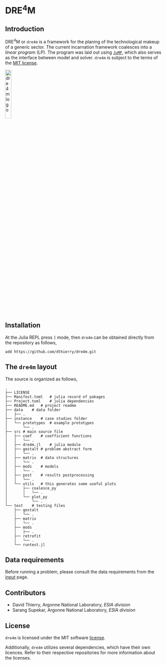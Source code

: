 # DRE<sup>4</sup>M

## Introduction

DRE<sup>4</sup>M or `dre4m` is a framework for the planing of the technological
makeup of a generic sector. The current incarnation framework coalesces into a
*linear program* (LP). The program was laid out using
[`JuMP`](https://github.com/jump-dev/JuMP.jl), which also serves as the
interface between model and solver. `dre4m` is subject to the terms of the [MIT
license](https://mit-license.org).


<p class="aligncenter"> <img src="../img/dre4mnoback.svg" width="20%" height="20%"
title="dre4m logo"> </p>

## Installation

At the Julia REPL press `]` mode, then `dre4m` can be obtained directly from the
repository as follows,

    add https://github.com/dthierry/dre4m.git

## The `dre4m` layout

The source is organized as follows,

    .
    ├── LICENSE
    ├── Manifest.toml   # julia record of pakages
    ├── Project.toml    # julia dependencies
    ├── README.md   # project readme
    ├── data    # data folder
    │   ├── .
    ├── instance    # case studies folder
    │   └── prototypes  # example prototypes
    │       └── .
    ├── src # main source file
    │   ├── coef    # coefficient functions
    │   │   └── .
    │   ├── dre4m.jl    # julia module
    │   ├── gestalt # problem abstract form
    │   │   └── .
    │   ├── matrix  # data structures
    │   │   └── .
    │   ├── mods    # models
    │   │   └── .
    │   ├── post    # results postprocessing
    │   │   └── .
    │   └── utils   # this generates some useful plots
    │       ├── coalesce_py
    │       │   └── .
    │       └── plot_py
    │           └── .
    └── test    # testing files
        ├── gestalt
        │   └── .
        ├── matrix
        │   └── .
        ├── mods
        │   ├── .
        ├── retrofit
        │   └── .
        └── runtest.jl

## Data requirements 

Before running a problem, please consult the data requirements from the
[input](input.md) page.

## Contributors

- David Thierry, Argonne National Laboratory, *ESIA division*
- Sarang Supekar, Argonne National Laboratory, *ESIA division*

## License
 
`dre4m` is licensed under the MIT software [license](license.md). 

Additionally, `dre4m` utilizes several dependencies, which have their own
licences. Refer to their respective repositories for more information about the
licenses.

